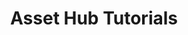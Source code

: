 ---
title:  Asset Hub Tutorials
description: TODO
hide: 
    - feedback
template: subsection-index-page.html
---